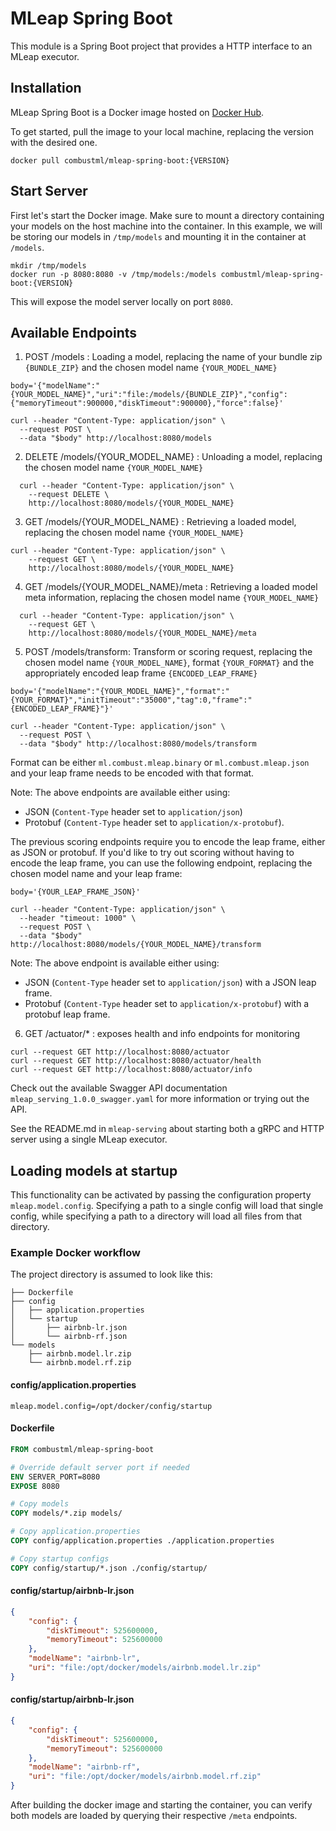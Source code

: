 # MLeap Spring Boot

This module is a Spring Boot project that provides a HTTP interface to an MLeap executor.

## Installation

MLeap Spring Boot is a Docker image hosted on [Docker Hub](https://hub.docker.com/r/combustml/mleap-spring-boot/).

To get started, pull the image to your local machine, replacing the version with the desired one.

```
docker pull combustml/mleap-spring-boot:{VERSION}
```

## Start Server

First let's start the Docker image. Make sure to mount a directory containing your models on the host
machine into the container. In this example, we will be storing our models in `/tmp/models` and mounting it in the container at `/models`.

```
mkdir /tmp/models
docker run -p 8080:8080 -v /tmp/models:/models combustml/mleap-spring-boot:{VERSION}
```

This will expose the model server locally on port `8080`.

## Available Endpoints

1. POST /models : Loading a model, replacing the name of your bundle zip ```{BUNDLE_ZIP}``` and the chosen model name ```{YOUR_MODEL_NAME}```

```
body='{"modelName":"{YOUR_MODEL_NAME}","uri":"file:/models/{BUNDLE_ZIP}","config":{"memoryTimeout":900000,"diskTimeout":900000},"force":false}'

curl --header "Content-Type: application/json" \
  --request POST \
  --data "$body" http://localhost:8080/models
```

2. DELETE /models/{YOUR_MODEL_NAME} : Unloading a model, replacing the chosen model name ```{YOUR_MODEL_NAME}```

```
  curl --header "Content-Type: application/json" \
    --request DELETE \
    http://localhost:8080/models/{YOUR_MODEL_NAME}
```

3. GET /models/{YOUR_MODEL_NAME} : Retrieving a loaded model, replacing the chosen model name ```{YOUR_MODEL_NAME}```

```
curl --header "Content-Type: application/json" \
    --request GET \
    http://localhost:8080/models/{YOUR_MODEL_NAME}
```

4. GET /models/{YOUR_MODEL_NAME}/meta : Retrieving a loaded model meta information, replacing the chosen model name ```{YOUR_MODEL_NAME}```

```
  curl --header "Content-Type: application/json" \
    --request GET \
    http://localhost:8080/models/{YOUR_MODEL_NAME}/meta

```

5. POST /models/transform: Transform or scoring request, replacing the chosen model name ```{YOUR_MODEL_NAME}```, format ```{YOUR_FORMAT}``` and the appropriately encoded leap frame ```{ENCODED_LEAP_FRAME}```

```
body='{"modelName":"{YOUR_MODEL_NAME}","format":"{YOUR_FORMAT}","initTimeout":"35000","tag":0,"frame":"{ENCODED_LEAP_FRAME}"}'

curl --header "Content-Type: application/json" \
  --request POST \
  --data "$body" http://localhost:8080/models/transform
```

Format can be either `ml.combust.mleap.binary` or `ml.combust.mleap.json` and your leap frame needs to be encoded with that format.

Note: The above endpoints are available either using:
- JSON (`Content-Type` header set to `application/json`)
- Protobuf (`Content-Type` header set to `application/x-protobuf`).

The previous scoring endpoints require you to encode the leap frame, either as JSON or protobuf. If you'd like to try out scoring without having to
encode the leap frame, you can use the following endpoint, replacing the chosen model name and your leap frame:

```
body='{YOUR_LEAP_FRAME_JSON}'

curl --header "Content-Type: application/json" \
  --header "timeout: 1000" \
  --request POST \
  --data "$body" http://localhost:8080/models/{YOUR_MODEL_NAME}/transform
```

Note: The above endpoint is available either using:
- JSON (`Content-Type` header set to `application/json`) with a JSON leap frame.
- Protobuf (`Content-Type` header set to `application/x-protobuf`) with a protobuf leap frame.

6. GET /actuator/* : exposes health and info endpoints for monitoring
```
curl --request GET http://localhost:8080/actuator
curl --request GET http://localhost:8080/actuator/health
curl --request GET http://localhost:8080/actuator/info
```

Check out the available Swagger API documentation `mleap_serving_1.0.0_swagger.yaml` for more information or trying out the API.

See the README.md in `mleap-serving` about starting both a gRPC and HTTP server using a single MLeap executor.

## Loading models at startup

This functionality can be activated by passing the configuration property `mleap.model.config`. Specifying a path to a single config will load that single config, while specifying a path to a directory will load all files from that directory.

### Example Docker workflow

The project directory is assumed to look like this:

```
├── Dockerfile
├── config
│   ├── application.properties
│   └── startup
│       ├── airbnb-lr.json
│       └── airbnb-rf.json
└── models
    ├── airbnb.model.lr.zip
    └── airbnb.model.rf.zip
```

#### config/application.properties

```
mleap.model.config=/opt/docker/config/startup
```

#### Dockerfile

```Dockerfile
FROM combustml/mleap-spring-boot

# Override default server port if needed
ENV SERVER_PORT=8080
EXPOSE 8080

# Copy models
COPY models/*.zip models/

# Copy application.properties
COPY config/application.properties ./application.properties

# Copy startup configs
COPY config/startup/*.json ./config/startup/
```

#### config/startup/airbnb-lr.json

```json
{
    "config": {
        "diskTimeout": 525600000,
        "memoryTimeout": 525600000
    },
    "modelName": "airbnb-lr",
    "uri": "file:/opt/docker/models/airbnb.model.lr.zip"
}
```

#### config/startup/airbnb-lr.json

```json
{
    "config": {
        "diskTimeout": 525600000,
        "memoryTimeout": 525600000
    },
    "modelName": "airbnb-rf",
    "uri": "file:/opt/docker/models/airbnb.model.rf.zip"
}
```

After building the docker image and starting the container, you can verify both models are loaded by querying their respective `/meta` endpoints.
